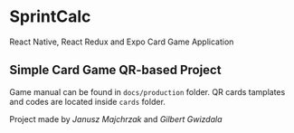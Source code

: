 # SprintCalc
React Native, React Redux and Expo Card Game Application

## Simple Card Game QR-based Project 

Game manual can be found in `docs/production` folder.
QR cards tamplates and codes are located inside `cards` folder.

Project made by *Janusz Majchrzak* and *Gilbert Gwizdala*
